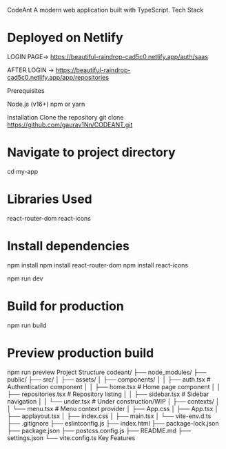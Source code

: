 CodeAnt
A modern web application built with TypeScript.
Tech Stack

# Deployed on Netlify
LOGIN PAGE->
https://beautiful-raindrop-cad5c0.netlify.app/auth/saas 

AFTER LOGIN ->
https://beautiful-raindrop-cad5c0.netlify.app/app/repositories

Prerequisites

Node.js (v16+)
npm or yarn

Installation
Clone the repository
git clone https://github.com/gaurav1Nn/CODEANT.git

# Navigate to project directory
cd my-app

# Libraries Used
react-router-dom
react-icons

# Install dependencies
npm install 
npm install react-router-dom
npm install react-icons

npm run dev

# Build for production
npm run build

# Preview production build
npm run preview
Project Structure
codeant/
├── node_modules/
├── public/
├── src/
│   ├── assets/
│   ├── components/
│   │   ├── auth.tsx     # Authentication component
│   │   ├── home.tsx     # Home page component
│   │   ├── repositories.tsx # Repository listing
│   │   ├── sidebar.tsx  # Sidebar navigation
│   │   └── under.tsx    # Under construction/WIP
│   ├── contexts/
│   │   └── menu.tsx     # Menu context provider
│   ├── App.css
│   ├── App.tsx
│   ├── applayout.tsx
│   ├── index.css
│   ├── main.tsx
│   └── vite-env.d.ts
├── .gitignore
├── eslintconfig.js
├── index.html
├── package-lock.json
├── package.json
├── postcss.config.js
├── README.md
├── settings.json
└── vite.config.ts
Key Features

